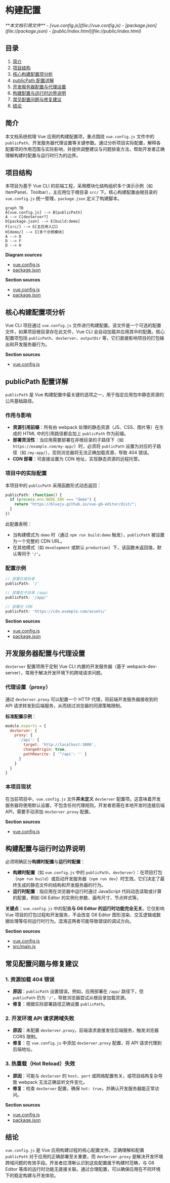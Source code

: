# 构建配置

<cite>
**本文档引用文件**  
- [vue.config.js](file://vue.config.js)
- [package.json](file://package.json)
- [public/index.html](file://public/index.html)
</cite>

## 目录
1. [简介](#简介)
2. [项目结构](#项目结构)
3. [核心构建配置项分析](#核心构建配置项分析)
4. [publicPath 配置详解](#publicpath-配置详解)
5. [开发服务器配置与代理设置](#开发服务器配置与代理设置)
6. [构建配置与运行时边界说明](#构建配置与运行时边界说明)
7. [常见配置问题与修复建议](#常见配置问题与修复建议)
8. [结论](#结论)

## 简介

本文档系统梳理 Vue 应用的构建配置项，重点围绕 `vue.config.js` 文件中的 `publicPath`、开发服务器代理设置等关键参数。通过分析项目实际配置，解释各配置项的作用范围与实际影响，并提供调整建议与问题排查方法，帮助开发者正确理解构建时配置与运行时行为的边界。

## 项目结构

本项目为基于 Vue CLI 的前端工程，采用模块化结构组织多个演示示例（如 ItemPanel、Toolbar），主应用位于根目录 `src/` 下。核心构建配置由根目录的 `vue.config.js` 统一管理，`package.json` 定义了构建脚本。

```mermaid
graph TB
A[vue.config.js] --> B[publicPath]
A --> C[devServer?]
D[package.json] --> E[build:demo]
F[src/] --> G[主应用入口]
H[demo/] --> I[多个示例模块]
A --> D
D --> F
D --> H
```

**Diagram sources**  
- [vue.config.js](file://vue.config.js)
- [package.json](file://package.json)

**Section sources**  
- [vue.config.js](file://vue.config.js)
- [package.json](file://package.json)

## 核心构建配置项分析

Vue CLI 项目通过 `vue.config.js` 文件进行构建配置。该文件是一个可选的配置文件，如果项目根目录存在此文件，Vue CLI 会自动加载并应用其中的配置。核心配置项包括 `publicPath`、`devServer`、`outputDir` 等，它们直接影响项目的打包输出和开发服务器行为。

**Section sources**  
- [vue.config.js](file://vue.config.js)

## publicPath 配置详解

`publicPath` 是 Vue 构建配置中最关键的选项之一，用于指定应用包中静态资源的公共基础路径。

### 作用与影响

- **资源引用前缀**：所有由 webpack 处理的静态资源（JS、CSS、图片等）在生成的 HTML 中的引用路径都会加上 `publicPath` 作为前缀。
- **部署灵活性**：当应用需要部署在非根目录的子路径下（如 `https://example.com/my-app/`）时，必须将 `publicPath` 设置为对应的子路径（如 `/my-app/`），否则浏览器将无法正确加载资源，导致 404 错误。
- **CDN 部署**：可直接设置为 CDN 地址，实现静态资源的远程托管。

### 项目中的实际配置

本项目中的 `publicPath` 采用函数形式动态返回：

```js
publicPath: (function() {
  if (process.env.NODE_ENV === "demo") {
    return "https://blueju.github.io/vue-g6-editor/dist/";
  }
})
```

此配置表明：
- 当构建模式为 `demo` 时（通过 `npm run build:demo` 触发），`publicPath` 被设置为一个完整的 CDN URL。
- 在其他模式（如 `development` 或默认 `production`）下，该函数未返回值，默认等同于 `'/'`。

### 配置示例

```js
// 部署在根目录
publicPath: '/'

// 部署在子目录 /app/
publicPath: '/app/'

// 部署在 CDN
publicPath: 'https://cdn.example.com/assets/'
```

**Section sources**  
- [vue.config.js](file://vue.config.js#L1-L7)
- [package.json](file://package.json#L6-L8)

## 开发服务器配置与代理设置

`devServer` 配置项用于定制 Vue CLI 内置的开发服务器（基于 webpack-dev-server），常用于解决开发环境下的跨域请求问题。

### 代理设置（proxy）

通过 `devServer.proxy` 可以配置一个 HTTP 代理，将前端开发服务器接收到的 API 请求转发到后端服务，从而绕过浏览器的同源策略限制。

**标准配置示例**：
```js
module.exports = {
  devServer: {
    proxy: {
      '/api': {
        target: 'http://localhost:3000',
        changeOrigin: true,
        pathRewrite: { '^/api': '' }
      }
    }
  }
}
```

### 本项目现状

在当前项目中，`vue.config.js` 文件**并未定义** `devServer` 配置项。这意味着开发服务器将使用默认设置，不包含任何代理规则。开发者若需在本地开发时连接后端 API，需要手动添加 `devServer.proxy` 配置。

**Section sources**  
- [vue.config.js](file://vue.config.js)

## 构建配置与运行时边界说明

必须明确区分**构建时配置**与**运行时配置**：

- **构建时配置**（如 `vue.config.js` 中的 `publicPath`、`devServer`）：在项目打包（`npm run build`）或启动开发服务器（`npm run dev`）时生效。它们决定了最终生成的静态文件的结构和开发服务器的行为。
- **运行时配置**：指应用在浏览器中运行时通过 JavaScript 代码动态读取或计算的配置，例如 G6 Editor 的实例化参数、画布尺寸、节点样式等。

**关键点**：`vue.config.js` 中的配置**与 G6 Editor 的运行时功能完全无关**。它仅影响 Vue 项目的打包过程和开发服务，不会改变 G6 Editor 图形渲染、交互逻辑或数据处理等任何运行时行为。混淆这两者可能导致错误的调试方向。

**Section sources**  
- [vue.config.js](file://vue.config.js)
- [src/main.js](file://src/main.js)

## 常见配置问题与修复建议

### 1. 资源加载 404 错误

- **原因**：`publicPath` 设置错误。例如，应用部署在 `/app/` 路径下，但 `publicPath` 仍为 `'/'`，导致浏览器尝试从根目录加载资源。
- **修复**：根据实际部署路径正确设置 `publicPath`。

### 2. 开发环境 API 请求跨域失败

- **原因**：未配置 `devServer.proxy`，前端请求直接发往后端服务，触发浏览器 CORS 限制。
- **修复**：在 `vue.config.js` 中添加 `devServer.proxy` 配置，将 API 请求代理到后端地址。

### 3. 热重载（Hot Reload）失效

- **原因**：可能与 `devServer` 的 `host`、`port` 或网络配置有关，或项目结构复杂导致 webpack 无法正确监听文件变化。
- **修复**：检查 `devServer` 配置，确保 `hot: true`，并确认开发服务器能正常访问。

**Section sources**  
- [vue.config.js](file://vue.config.js)
- [package.json](file://package.json)

## 结论

`vue.config.js` 是 Vue 应用构建过程的核心配置文件。正确理解和配置 `publicPath` 对于应用的正确部署至关重要，而 `devServer.proxy` 是解决开发环境跨域问题的有效手段。开发者应清晰认识到这些配置属于构建时范畴，与 G6 Editor 等库的运行时功能无直接关联。通过合理配置，可以确保应用在不同环境下的稳定构建与开发体验。